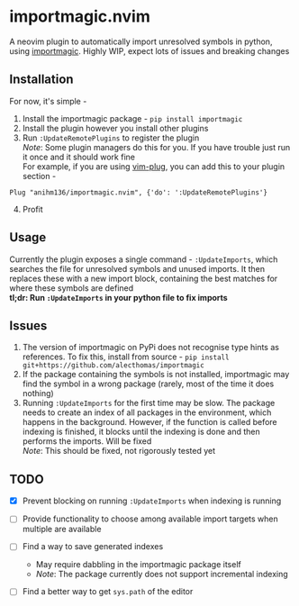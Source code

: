 # importmagic.nvim
A neovim plugin to automatically import unresolved symbols in python, using [importmagic](https://github.com/alecthomas/importmagic). Highly WIP, expect lots of issues and breaking changes

## Installation
For now, it's simple -
1. Install the importmagic package - `pip install importmagic`
2. Install the plugin however you install other plugins
3. Run `:UpdateRemotePlugins` to register the plugin  
_Note_: Some plugin managers do this for you. If you have trouble just run it once and it should work fine  
For example, if you are using [vim-plug](https://github.com/junegunn/vim-plug), you can add this to your plugin section -
```
Plug "anihm136/importmagic.nvim", {'do': ':UpdateRemotePlugins'}
```
4. Profit

## Usage
Currently the plugin exposes a single command - `:UpdateImports`, which searches the file for unresolved symbols and unused imports. It then replaces these with a new import block, containing the best matches for where these symbols are defined  
**tl;dr: Run `:UpdateImports` in your python file to fix imports**

## Issues
1. The version of importmagic on PyPi does not recognise type hints as references. To fix this, install from source - `pip install git+https://github.com/alecthomas/importmagic`
2. If the package containing the symbols is not installed, importmagic may find the symbol in a wrong package (rarely, most of the time it does nothing)
3. Running `:UpdateImports` for the first time may be slow. The package needs to create an index of all packages in the environment, which happens in the background. However, if the function is called before indexing is finished, it blocks until the indexing is done and then performs the imports. Will be fixed  
_Note_: This should be fixed, not rigorously tested yet


## TODO
- [x] Prevent blocking on running `:UpdateImports` when indexing is running
- [ ] Provide functionality to choose among available import targets when multiple are available
- [ ] Find a way to save generated indexes
	* May require dabbling in the importmagic package itself
	*	_Note_: The package currently does not support incremental indexing
- [ ]	Find a better way to get `sys.path` of the editor

